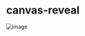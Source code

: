 ﻿# canvas-reveal
![image](https://github.com/user-attachments/assets/38e35462-2d04-4424-b8d6-0141811b0a49)
